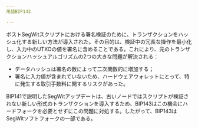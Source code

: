 ```yaml
---
用語BIP143

---
```

ポストSegWitスクリプトにおける署名検証のために、トランザクションをハッシュ化する新しい方法が導入された。その目的は、検証中の冗長な操作を最小化し、入力中のUTXOの値を署名に含めることである。これにより、元のトランザクションハッシュアルゴリズムの2つの大きな問題が解決される：


- データハッシュは署名の数によって二次関数的に増加する；
- 署名に入力値が含まれていないため、ハードウェアウォレットにとって、特に発生する取引手数料に関するリスクがあった。

BIP141で説明したSegWitアップデートは、古いノードではスクリプトが検証されない新しい形式のトランザクションを導入するため、BIP143はこの機会にハードフォークを必要とせずにこの問題に対処する。したがって、BIP143はSegWitソフトフォークの一部である。